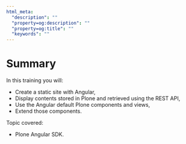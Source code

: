 ```yaml
---
html_meta:
  "description": ""
  "property=og:description": ""
  "property=og:title": ""
  "keywords": ""
---
```


# Summary

In this training you will:

- Create a static site with Angular,
- Display contents stored in Plone and retrieved using the REST API,
- Use the Angular default Plone components and views,
- Extend those components.

Topic covered:

- Plone Angular SDK.
